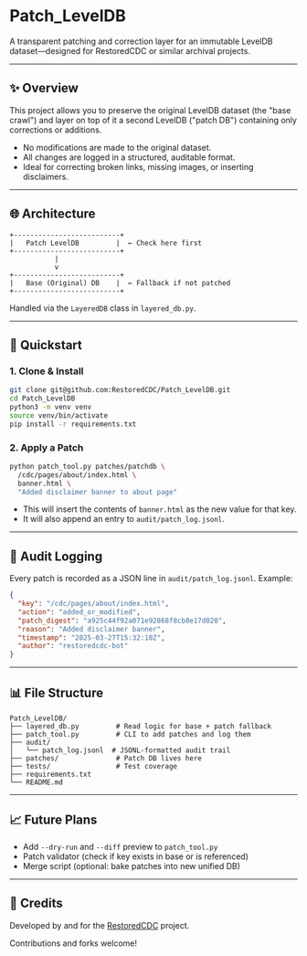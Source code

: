 # Patch_LevelDB

A transparent patching and correction layer for an immutable LevelDB dataset—designed for RestoredCDC or similar archival projects.

---

## ✨ Overview
This project allows you to preserve the original LevelDB dataset (the "base crawl") and layer on top of it a second LevelDB ("patch DB") containing only corrections or additions.

- No modifications are made to the original dataset.
- All changes are logged in a structured, auditable format.
- Ideal for correcting broken links, missing images, or inserting disclaimers.

---

## 🌐 Architecture

```
+--------------------------+
|   Patch LevelDB         |  ← Check here first
+--------------------------+
           |
           v
+--------------------------+
|   Base (Original) DB    |  ← Fallback if not patched
+--------------------------+
```

Handled via the `LayeredDB` class in `layered_db.py`.

---

## 🚀 Quickstart

### 1. Clone & Install
```bash
git clone git@github.com:RestoredCDC/Patch_LevelDB.git
cd Patch_LevelDB
python3 -m venv venv
source venv/bin/activate
pip install -r requirements.txt
```

### 2. Apply a Patch
```bash
python patch_tool.py patches/patchdb \
  /cdc/pages/about/index.html \
  banner.html \
  "Added disclaimer banner to about page"
```

- This will insert the contents of `banner.html` as the new value for that key.
- It will also append an entry to `audit/patch_log.jsonl`.

---

## 📒 Audit Logging
Every patch is recorded as a JSON line in `audit/patch_log.jsonl`. Example:

```json
{
  "key": "/cdc/pages/about/index.html",
  "action": "added_or_modified",
  "patch_digest": "a925c44f92a071e92868f8cb8e17d020",
  "reason": "Added disclaimer banner",
  "timestamp": "2025-03-27T15:32:10Z",
  "author": "restoredcdc-bot"
}
```

---

## 📊 File Structure

```
Patch_LevelDB/
├── layered_db.py         # Read logic for base + patch fallback
├── patch_tool.py         # CLI to add patches and log them
├── audit/
│   └── patch_log.jsonl  # JSONL-formatted audit trail
├── patches/              # Patch DB lives here
├── tests/                # Test coverage
├── requirements.txt
└── README.md
```

---

## 📈 Future Plans
- Add `--dry-run` and `--diff` preview to `patch_tool.py`
- Patch validator (check if key exists in base or is referenced)
- Merge script (optional: bake patches into new unified DB)

---

## 🙏 Credits
Developed by and for the [RestoredCDC](https://github.com/RestoredCDC) project.

Contributions and forks welcome!


